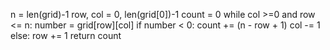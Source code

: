 n = len(grid)-1
row, col = 0, len(grid[0])-1
count = 0
while col >=0 and row <= n:
number = grid[row][col]
if number < 0:
count += (n - row + 1)
col -= 1
else:
row += 1
return count